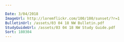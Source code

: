 ```yaml
---

Date: 3/04/2018
ImageUrl: http://loremflickr.com/100/100/sunset/?r=1
BulletinUrl: /assets/03 04 18 NW Bulletin.pdf
StudyGuideUrl: /assets/03 04 18 NW Study Guide.pdf
Sort: 180304
---
```

	
